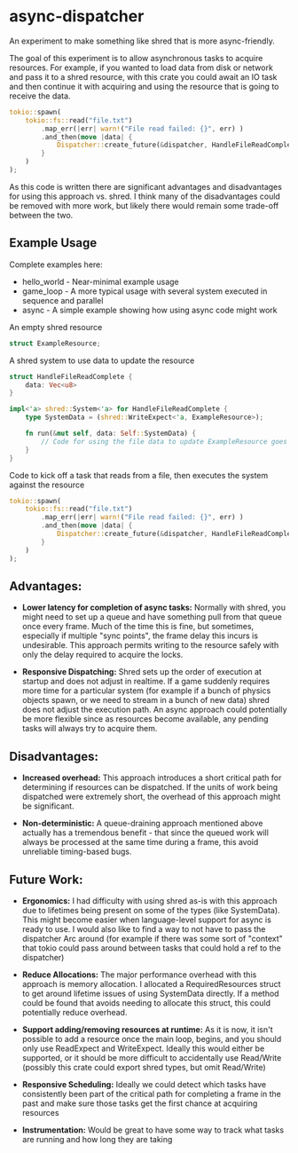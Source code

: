 # async-dispatcher
An experiment to make something like shred that is more async-friendly.

The goal of this experiment is to allow asynchronous tasks to acquire resources. For example, if you wanted to
load data from disk or network and pass it to a shred resource, with this crate you could await an IO task and then
continue it with acquiring and using the resource that is going to receive the data.

```rust
tokio::spawn(
    tokio::fs::read("file.txt")
        .map_err(|err| warn!("File read failed: {}", err) )
        .and_then(move |data| {
            Dispatcher::create_future(&dispatcher, HandleFileReadComplete { data })
        }
    )
);
```

As this code is written there are significant advantages and disadvantages for using this approach vs. shred. I think
many of the disadvantages could be removed with more work, but likely there would remain some trade-off between the two.

## Example Usage

Complete examples here:
* hello_world - Near-minimal example usage 
* game_loop - A more typical usage with several system executed in sequence and parallel
* async - A simple example showing how using async code might work
 

An empty shred resource

```rust
struct ExampleResource;
```

A shred system to use data to update the resource

```rust
struct HandleFileReadComplete {
    data: Vec<u8>
}

impl<'a> shred::System<'a> for HandleFileReadComplete {
    type SystemData = (shred::WriteExpect<'a, ExampleResource>);

    fn run(&mut self, data: Self::SystemData) {
        // Code for using the file data to update ExampleResource goes here!
    }
}
```

Code to kick off a task that reads from a file, then executes the system against the resource

```rust
tokio::spawn(
    tokio::fs::read("file.txt")
        .map_err(|err| warn!("File read failed: {}", err) )
        .and_then(move |data| {
            Dispatcher::create_future(&dispatcher, HandleFileReadComplete { data })
        }
    )
);
```

## Advantages:

* **Lower latency for completion of async tasks:** Normally with shred, you might need to set up a queue and have something
pull from that queue once every frame. Much of the time this is fine, but sometimes, especially if multiple
"sync points", the frame delay this incurs is undesirable. This approach permits writing to the resource safely with
only the delay required to acquire the locks.

* **Responsive Dispatching:** Shred sets up the order of execution at startup and does not adjust in realtime. If a game
suddenly requires more time for a particular system (for example if a bunch of physics objects spawn, or we need to
stream in a bunch of new data) shred does not adjust the execution path. An async approach could potentially be more
flexible since as resources become available, any pending tasks will always try to acquire them.

## Disadvantages:

* **Increased overhead:** This approach introduces a short critical path for determining if resources can be dispatched. If
the units of work being dispatched were extremely short, the overhead of this approach might be significant.

* **Non-deterministic:** A queue-draining approach mentioned above actually has a tremendous benefit - that since the queued
work will always be processed at the same time during a frame, this avoid unreliable timing-based bugs.

## Future Work:

* **Ergonomics:** I had difficulty with using shred as-is with this approach due to lifetimes being present on some of the
types (like SystemData). This might become easier when language-level support for async is ready to use. I would also
like to find a way to not have to pass the dispatcher Arc around (for example if there was some sort of "context" that
tokio could pass around between tasks that could hold a ref to the dispatcher)

* **Reduce Allocations:** The major performance overhead with this approach is memory allocation. I allocated a
RequiredResources struct to get around lifetime issues of using SystemData directly. If a method could be found that
avoids needing to allocate this struct, this could potentially reduce overhead.

* **Support adding/removing resources at runtime:** As it is now, it isn't possible to add a resource once the main loop,
begins, and you should only use ReadExpect and WriteExpect. Ideally this would either be supported, or it should be
more difficult to accidentally use Read/Write (possibly this crate could export shred types, but omit Read/Write)

* **Responsive Scheduling:** Ideally we could detect which tasks have consistently been part of the critical path for
completing a frame in the past and make sure those tasks get the first chance at acquiring resources

* **Instrumentation:** Would be great to have some way to track what tasks are running and how long they are taking